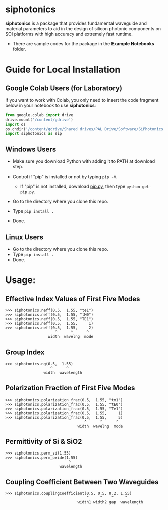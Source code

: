 # siphotonics

**siphotonics** is a package that provides fundamental waveguide and material parameters to aid in the design of silicon photonic components on SOI platforms with high accuracy and extremely fast runtime.

* There are sample codes for the package in the **Example Notebooks** folder.

# Guide for Local Installation

Google Colab Users (for Laboratory)
-----------------------------------
If you want to work with Colab, you only need to insert the code fragment below in your notebook to use **siphotonics**:

```python
from google.colab import drive
drive.mount('/content/gdrive')
import os
os.chdir('/content/gdrive/Shared drives/PAL Drive/Software/SiPhotonics Python/siphotonics')
import siphotonics as sip
```

Windows Users
-------------

* Make sure you download Python with adding it to PATH at download step.
* Control if "pip" is installed or not by typing ``pip -V``.

    * If "pip" is not installed, download [pip.py](https://pypi.org/project/pip/), then type ``python get-pip.py``.
    
* Go to the directory where you clone this repo.
* Type ``pip install .``
* Done.

Linux Users
-----------
* Go to the directory where you clone this repo.
* Type ``pip install .``
* Done.

# Usage:


Effective Index Values of First Five Modes
----------------------------------------------
    >>> siphotonics.neff(0.5,  1.55, "te1")
    >>> siphotonics.neff(0.5,  1.55, "tM0")
    >>> siphotonics.neff(0.5,  1.55, "TE1")
    >>> siphotonics.neff(0.5,  1.55,     1)
    >>> siphotonics.neff(0.5,  1.55,     2)
                          ^      ^      ^
                       width  wavelng  mode

Group Index 
----------------------------------------------
    >>> siphotonics.ng(0.5,  1.55)
                        ^      ^
                     width  wavelength

Polarization Fraction of First Five Modes
---------------------------------------------
    >>> siphotonics.polarization_frac(0.5,  1.55, "tm1")
    >>> siphotonics.polarization_frac(0.5,  1.55, "tE0")
    >>> siphotonics.polarization_frac(0.5,  1.55, "Te1")
    >>> siphotonics.polarization_frac(0.5,  1.55,     1)
    >>> siphotonics.polarization_frac(0.5,  1.55,     5)
                                       ^      ^      ^
                                    width  wavelng  mode

Permittivity of Si & SiO2
-----------------------------
    >>> siphotonics.perm_si(1.55)
    >>> siphotonics.perm_oxide(1.55)
                                ^
                            wavelength

Coupling Coefficient Between Two Waveguides
-----------------------------
    >>> siphotonics.couplingCoefficient(0.5, 0.5, 0.2, 1.55)
                                        ^     ^    ^     ^ 
                                    width1 width2 gap  wavelength
